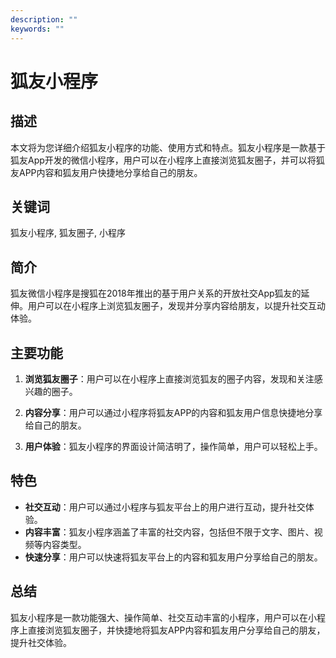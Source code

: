 ```yaml
---
description: ""
keywords: ""
---
```

# 狐友小程序

## 描述
本文将为您详细介绍狐友小程序的功能、使用方式和特点。狐友小程序是一款基于狐友App开发的微信小程序，用户可以在小程序上直接浏览狐友圈子，并可以将狐友APP内容和狐友用户快捷地分享给自己的朋友。

## 关键词
狐友小程序, 狐友圈子, 小程序

## 简介
狐友微信小程序是搜狐在2018年推出的基于用户关系的开放社交App狐友的延伸。用户可以在小程序上浏览狐友圈子，发现并分享内容给朋友，以提升社交互动体验。

## 主要功能
1. **浏览狐友圈子**：用户可以在小程序上直接浏览狐友的圈子内容，发现和关注感兴趣的圈子。

2. **内容分享**：用户可以通过小程序将狐友APP的内容和狐友用户信息快捷地分享给自己的朋友。

3. **用户体验**：狐友小程序的界面设计简洁明了，操作简单，用户可以轻松上手。

## 特色
- **社交互动**：用户可以通过小程序与狐友平台上的用户进行互动，提升社交体验。
- **内容丰富**：狐友小程序涵盖了丰富的社交内容，包括但不限于文字、图片、视频等内容类型。
- **快速分享**：用户可以快速将狐友平台上的内容和狐友用户分享给自己的朋友。

## 总结
狐友小程序是一款功能强大、操作简单、社交互动丰富的小程序，用户可以在小程序上直接浏览狐友圈子，并快捷地将狐友APP内容和狐友用户分享给自己的朋友，提升社交体验。
